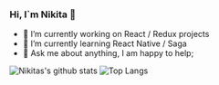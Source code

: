 ### Hi, I`m Nikita 👋

- 🔭 I’m currently working on React / Redux projects
- 🌱 I’m currently learning React Native / Saga
- 💬 Ask me about anything, I am happy to help;

![Nikitas's github stats](https://github-readme-stats.vercel.app/api?username=rbkv-dev&show_icons=true&count_private=true)
![Top Langs](https://github-readme-stats.vercel.app/api/top-langs/?username=rbkv-dev&layout=default&card_width=495)
